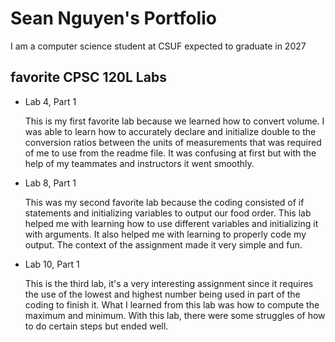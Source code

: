 # Sean Nguyen's Portfolio

I am a computer science student at CSUF expected to graduate in 2027

## favorite CPSC 120L Labs
* Lab 4, Part 1
  
  This is my first favorite lab because we learned how to convert volume. I was able to learn how to accurately declare and initialize double to the conversion ratios between the units of measurements that was required of me to use from the readme file. It was confusing at first but with the help of my teammates and instructors it went smoothly.

* Lab 8, Part 1
  
  This was my second favorite lab because the coding consisted of if statements and initializing variables to output our food order. This lab helped me with learning how to use different variables and initializing it with arguments. It also helped me with learning to properly code my output. The context of the assignment made it very simple and fun.

* Lab 10, Part 1
  
  This is the third lab, it's a very interesting assignment since it requires the use of the lowest and highest number being used in part of the coding to finish it. What I learned from this lab was how to compute the maximum and minimum. With this lab, there were some struggles of how to do certain steps but ended well.
